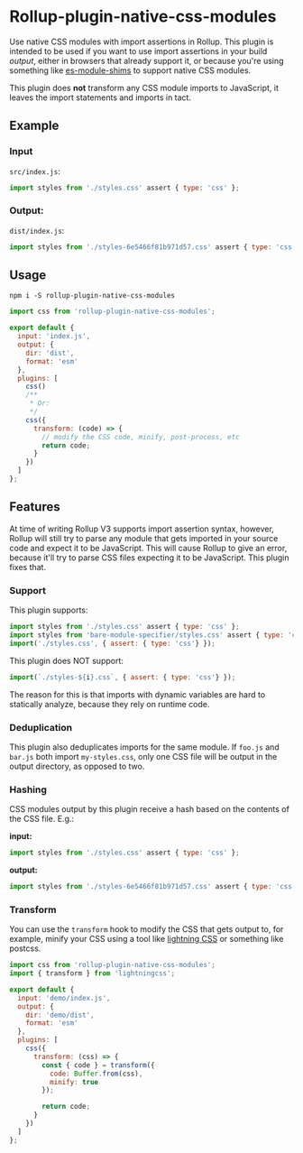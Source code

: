 # Rollup-plugin-native-css-modules

Use native CSS modules with import assertions in Rollup. This plugin is intended to be used if you want to use import assertions in your build _output_, either in browsers that already support it, or because you're using something like [es-module-shims](https://github.com/guybedford/es-module-shims) to support native CSS modules. 

This plugin does **not** transform any CSS module imports to JavaScript, it leaves the import statements and imports in tact.

## Example
### Input

`src/index.js`:
```js
import styles from './styles.css' assert { type: 'css' };
```

### Output:

`dist/index.js`:
```js
import styles from './styles-6e5466f81b971d57.css' assert { type: 'css' };
```

## Usage

```
npm i -S rollup-plugin-native-css-modules
```

```js
import css from 'rollup-plugin-native-css-modules';

export default {
  input: 'index.js',
  output: {
    dir: 'dist',
    format: 'esm'
  },
  plugins: [
    css()
    /**
     * Or:
     */
    css({
      transform: (code) => {
        // modify the CSS code, minify, post-process, etc
        return code;
      }
    })
  ]
};
```

## Features

At time of writing Rollup V3 supports import assertion syntax, however, Rollup will still try to parse any module that gets imported in your source code and expect it to be JavaScript. This will cause Rollup to give an error, because it'll try to parse CSS files expecting it to be JavaScript. This plugin fixes that.

### Support

This plugin supports:

```js
import styles from './styles.css' assert { type: 'css' };
import styles from 'bare-module-specifier/styles.css' assert { type: 'css' };
import('./styles.css', { assert: { type: 'css'} });
```

This plugin does NOT support:
```js
import(`./styles-${i}.css`, { assert: { type: 'css'} });
```

The reason for this is that imports with dynamic variables are hard to statically analyze, because they rely on runtime code.

### Deduplication

This plugin also deduplicates imports for the same module. If `foo.js` and `bar.js` both import `my-styles.css`, only one CSS file will be output in the output directory, as opposed to two.

### Hashing

CSS modules output by this plugin receive a hash based on the contents of the CSS file. E.g.:

**input:**
```js
import styles from './styles.css' assert { type: 'css' };
```

**output:**
```js
import styles from './styles-6e5466f81b971d57.css' assert { type: 'css' };
```

### Transform

You can use the `transform` hook to modify the CSS that gets output to, for example, minify your CSS using a tool like [lightning CSS](https://lightningcss.dev/docs.html) or something like postcss.


```js
import css from 'rollup-plugin-native-css-modules';
import { transform } from 'lightningcss';

export default {
  input: 'demo/index.js',
  output: {
    dir: 'demo/dist',
    format: 'esm'
  },
  plugins: [
    css({
      transform: (css) => {
        const { code } = transform({
          code: Buffer.from(css),
          minify: true
        });

        return code;
      }
    })
  ]
};
```